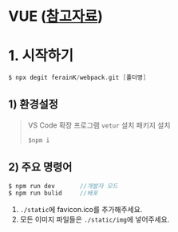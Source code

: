 # VUE ([참고자료](https://kr.vuejs.org/v2/guide/index.html))

# 1. 시작하기
```c
$ npx degit ferainK/webpack.git [폴더명]
```
## 1) 환경설정
> VS Code 확장 프로그램 `vetur` 설치
> 패키지 설치
> ```c
> $npm i
> ```
## 2) 주요 명령어
```c
$ npm run dev       //개발자 모드
$ npm run bulid     //배포
```

1. `./static`에 favicon.ico를 추가해주세요.
2. 모든 이미지 파일들은 `./static/img`에 넣어주세요.